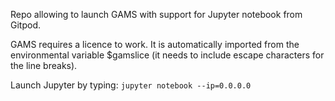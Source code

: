 Repo allowing to launch GAMS with support for Jupyter notebook from Gitpod.

GAMS requires a licence to work. It is automatically imported from the environmental variable $gamslice (it needs to include escape characters for the line breaks).

Launch Jupyter by typing: `jupyter notebook --ip=0.0.0.0` 
